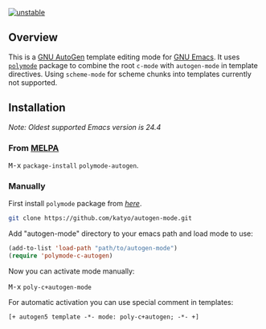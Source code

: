 [![unstable](http://badges.github.io/stability-badges/dist/unstable.svg)](http://github.com/badges/stability-badges)

## Overview

This is a [GNU AutoGen](https://www.gnu.org/software/autogen/) template editing mode for [GNU Emacs](https://www.gnu.org/software/emacs/). It uses [`polymode`](https://github.com/vitoshka/polymode) package to combine the root `c-mode` with `autogen-mode` in template directives. Using `scheme-mode` for scheme chunks into templates currently not supported.

## Installation

*Note: Oldest supported Emacs version is 24.4*

### From [MELPA](https://github.com/milkypostman/melpa)

<kbd>M-x</kbd> `package-install` `polymode-autogen`.

### Manually

First install `polymode` package from [*here*](https://github.com/vitoshka/polymode).

```sh
git clone https://github.com/katyo/autogen-mode.git
```

Add "autogen-mode" directory to your emacs path and load mode to use:

```lisp
(add-to-list 'load-path "path/to/autogen-mode")
(require 'polymode-c-autogen)
```

Now you can activate mode manually:

<kbd>M-x</kbd> `poly-c+autogen-mode`

For automatic activation you can use special comment in templates:

```
[+ autogen5 template -*- mode: poly-c+autogen; -*- +]
```
